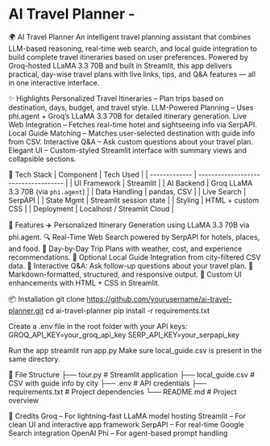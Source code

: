 # AI Travel Planner -
🌍 AI Travel Planner
An intelligent travel planning assistant that combines LLM-based reasoning, real-time web search, and local guide integration to build complete travel itineraries based on user preferences. Powered by Groq-hosted LLaMA 3.3 70B and built in Streamlit, this app delivers practical, day-wise travel plans with live links, tips, and Q&A features — all in one interactive interface.

✨ Highlights
    Personalized Travel Itineraries – Plan trips based on destination, days, budget, and travel style.
    LLM-Powered Planning – Uses phi.agent + Groq’s LLaMA 3.3 70B for detailed itinerary generation.
    Live Web Integration – Fetches real-time hotel and sightseeing info via SerpAPI.
    Local Guide Matching – Matches user-selected destination with guide info from CSV.
    Interactive Q&A – Ask custom questions about your travel plan.
    Elegant UI – Custom-styled Streamlit interface with summary views and collapsible sections.

🔧 Tech Stack
| Component     | Tech Used                            |
| ------------- | ------------------------------------ |
| UI Framework  | Streamlit                            |
| AI Backend    | Groq LLaMA 3.3 70B (via `phi.agent`) |
| Data Handling | pandas, CSV                          |
| Live Search   | SerpAPI                              |
| State Mgmt    | Streamlit session state              |
| Styling       | HTML + custom CSS                    |
| Deployment    | Localhost / Streamlit Cloud          |

🚀 Features
    ✈️ Personalized Itinerary Generation using LLaMA 3.3 70B via phi.agent.
    🔍 Real-Time Web Search powered by SerpAPI for hotels, places, and food.
    📅 Day-by-Day Trip Plans with weather, cost, and experience recommendations.
    🧭 Optional Local Guide Integration from city-filtered CSV data.
    🤖 Interactive Q&A: Ask follow-up questions about your travel plan.
    🧠 Markdown-formatted, structured, and responsive output.
    🎨 Custom UI enhancements with HTML + CSS in Streamlit.

📦 Installation
    git clone https://github.com/yourusername/ai-travel-planner.git
    cd ai-travel-planner
    pip install -r requirements.txt

  Create a .env file in the root folder with your API keys:
    GROQ_API_KEY=your_groq_api_key
    SERP_API_KEY=your_serpapi_key
    
  Run the app
  streamlit run app.py
Make sure local_guide.csv is present in the same directory.

📂 File Structure
    ├── tour.py                # Streamlit application
    ├── local_guide.csv       # CSV with guide info by city
    ├── .env                  # API credentials
    ├── requirements.txt      # Project dependencies
    └── README.md             # Project overview

🙏 Credits
    Groq – For lightning-fast LLaMA model hosting
    Streamlit – For clean UI and interactive app framework
    SerpAPI – For real-time Google Search integration
    OpenAI Phi – For agent-based prompt handling
